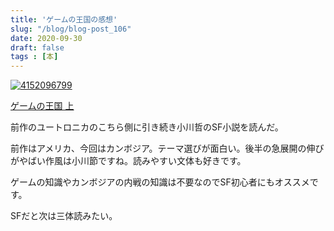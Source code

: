 ```yaml
---
title: 'ゲームの王国の感想'
slug: "/blog/blog-post_106"
date: 2020-09-30
draft: false
tags : [本]
---
```




<a href="https://www.amazon.co.jp/dp/4152096799/?tag=5an0-22" target="_blank"><img src="https://m.media-amazon.com/images/I/51kFeyLkgVL._SL500_.jpg" alt="4152096799" border="0" /></a>


<a href="https://www.amazon.co.jp/dp/4152096799/?tag=5an0-22" target="_blank">ゲームの王国 上</a>


前作のユートロニカのこちら側に引き続き小川哲のSF小説を読んだ。

前作はアメリカ、今回はカンボジア。テーマ選びが面白い。後半の急展開の伸びがやばい作風は小川節ですね。読みやすい文体も好きです。

ゲームの知識やカンボジアの内戦の知識は不要なのでSF初心者にもオススメです。

SFだと次は三体読みたい。

